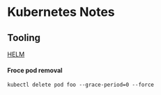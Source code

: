 # Kubernetes Notes

## Tooling 

[HELM](HELM.md)

#### Froce pod removal

```
kubectl delete pod foo --grace-period=0 --force
```
